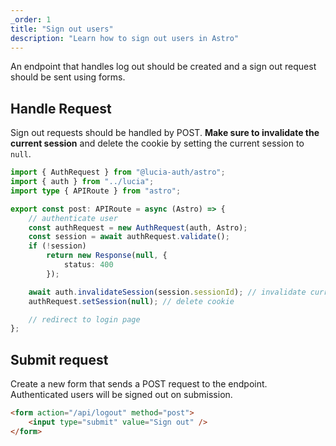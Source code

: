 ```yaml
---
_order: 1
title: "Sign out users"
description: "Learn how to sign out users in Astro"
---
```


An endpoint that handles log out should be created and a sign out request should be sent using forms.

## Handle Request

Sign out requests should be handled by POST. **Make sure to invalidate the current session** and delete the cookie by setting the current session to `null`.

```ts
import { AuthRequest } from "@lucia-auth/astro";
import { auth } from "../lucia";
import type { APIRoute } from "astro";

export const post: APIRoute = async (Astro) => {
	// authenticate user
	const authRequest = new AuthRequest(auth, Astro);
	const session = await authRequest.validate();
	if (!session)
		return new Response(null, {
			status: 400
		});

	await auth.invalidateSession(session.sessionId); // invalidate current session
	authRequest.setSession(null); // delete cookie

	// redirect to login page
};
```

## Submit request

Create a new form that sends a POST request to the endpoint. Authenticated users will be signed out on submission.

```html
<form action="/api/logout" method="post">
	<input type="submit" value="Sign out" />
</form>
```
